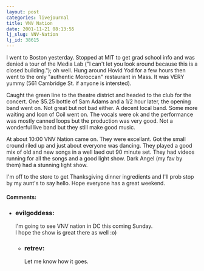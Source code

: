 ```yaml
---
layout: post
categories: livejournal
title: VNV Nation
date: 2001-11-21 08:13:55
lj_slug: VNV-Nation
lj_id: 38615
---
```

I went to Boston yesterday. Stopped at MIT to get grad school info and was denied a tour of the Media Lab ("I can't let you look around because this is a closed building."); oh well. Hung around Hovid Yod for a few hours then went to the only "authentic Moroccan" restaurant in Mass. It was VERY yummy (561 Cambridge St. if anyone is intersted).  



Caught the green line to the theatre district and headed to the club for the concert. One $5.25 bottle of Sam Adams and a 1/2 hour later, the opening band went on. Not great but not bad either. A decent local band. Some more waiting and Icon of Coil went on. The vocals were ok and the performance was mostly canned loops but the production was very good. Not a wonderful live band but they still make good music.  



At about 10:00 VNV Nation came on. They were excellant. Got the small cround riled up and just about everyone was dancing. They played a good mix of old and new songs in a well laed out 90 minute set. They had videos running for all the songs and a good light show. Dark Angel (my fav by them) had a stunning light show.  



I'm off to the store to get Thanksgiving dinner ingredients and I'll prob stop by my aunt's to say hello. Hope everyone has a great weekend.


<div id="comments"><h4>Comments:</h4><div class="lj-comments"><ul>
<li><h3>evilgoddess: </h3>
<a id="comment-36"></a>
<p>I'm going to see VNV nation in DC this coming Sunday.<br>
I hope the show is great there as well :o)</p>
<ul>
<li><h3>retrev: </h3>
<a id="comment-37"></a>
<p>Let me know how it goes.</p>
</li>
</ul>
</li>
</ul></div></div>
